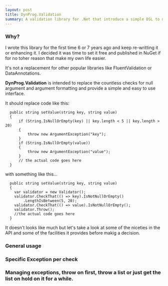```yaml
---
layout: post
title: DynProg.Validation
summary: A validation library for .Net that introduce a simple DSL to make validation of arguments and method calls easier and less annoying.
---
```


### Why?

I wrote this library for the first time 6 or 7 years ago and keep re-writting it or enhancing it. I decided it was time to set it free and published in NuGet if for no toher reason that make my own life easier.

It's not a replacement for other popular libraries like <span class="code">FluentValidation</span> or  <span class="code">DataAnnotations</span>.

__DynProg.Validation__ is intended to replace the countless checks for null argument and argument formatting and provide a simple and easy to use interface.

It should replace code like this:


      public string setValue(string key, string value)
      {
          if (String.IsNullOrEmpty(key) || key.length < 5 || key.length > 20)
          {
              throw new ArgumentException("key");
          }
          if (String.IsNullOrEmpty(value))
          {
              throw new ArgumentException("value");
          }
          // the actual code goes here
      }

with something like this...


      public string setValue(string key, string value)
      {
        var validator = new Validator();
        validator.CheckThat(() => key).IsNotNullOrEmpty()
            .LengthIsBetween(5, 20);
        validator.CheckThat(() => value).IsNotNullOrEmpty();
        validator.Throw();
        //the actual code goes here
      }


It doesn't looks like much but let's take a look at some of the niceties in the API and some of the facilities it provides before makig a decision.

### General usage

### Specific Exception per check

### Managing exceptions, throw on first, throw a list or just get the list on hold on it for a while.